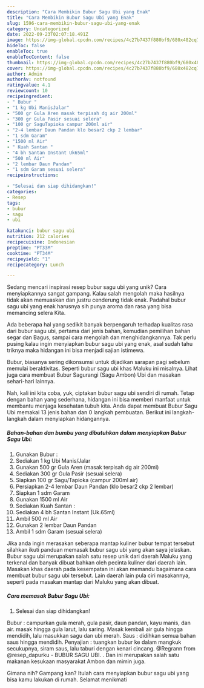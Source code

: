 ```yaml
---
description: "Cara Membikin Bubur Sagu Ubi yang Enak"
title: "Cara Membikin Bubur Sagu Ubi yang Enak"
slug: 1596-cara-membikin-bubur-sagu-ubi-yang-enak
category: Uncategorized
date: 2022-09-23T02:07:18.491Z
image: https://img-global.cpcdn.com/recipes/4c27b7437f880bf9/680x482cq70/bubur-sagu-ubi-foto-resep-utama.jpg
hideToc: false
enableToc: true
enableTocContent: false
thumbnail: https://img-global.cpcdn.com/recipes/4c27b7437f880bf9/680x482cq70/bubur-sagu-ubi-foto-resep-utama.jpg
cover: https://img-global.cpcdn.com/recipes/4c27b7437f880bf9/680x482cq70/bubur-sagu-ubi-foto-resep-utama.jpg
author: Admin
authorAv: notfound
ratingvalue: 4.1
reviewcount: 10
recipeingredient:
- " Bubur "
- "1 kg Ubi ManisJalar"
- "500 gr Gula Aren masak terpisah dg air 200ml"
- "300 gr Gula Pasir sesuai selera"
- "100 gr SaguTapioka campur 200ml air"
- "2-4 lembar Daun Pandan klo besar2 ckp 2 lembar"
- "1 sdm Garam"
- "1500 ml Air"
- " Kuah Santan "
- "4 bh Santan Instant Uk65ml"
- "500 ml Air"
- "2 lembar Daun Pandan"
- "1 sdm Garam sesuai selera"
recipeinstructions:

- "Selesai dan siap dihidangkan!"
categories:
- Resep
tags:
- bubur
- sagu
- ubi

katakunci: bubur sagu ubi 
nutrition: 212 calories
recipecuisine: Indonesian
preptime: "PT33M"
cooktime: "PT34M"
recipeyield: "1"
recipecategory: Lunch

---
```





Sedang mencari inspirasi resep bubur sagu ubi yang unik? Cara menyiapkannya sangat gampang. Kalau salah mengolah maka hasilnya tidak akan memuaskan dan justru cenderung tidak enak. Padahal bubur sagu ubi yang enak harusnya sih punya aroma dan rasa yang bisa memancing selera Kita.





Ada beberapa hal yang sedikit banyak berpengaruh terhadap kualitas rasa dari bubur sagu ubi, pertama dari jenis bahan, kemudian pemilihan bahan segar dan Bagus, sampai cara mengolah dan menghidangkannya. Tak perlu pusing kalau ingin menyiapkan bubur sagu ubi yang enak,      asal sudah tahu triknya maka hidangan ini bisa menjadi sajian istimewa.














Bubur, biasanya sering dikonsumsi untuk dijadikan sarapan pagi sebelum memulai beraktivitas. Seperti bubur sagu ubi khas Maluku ini misalnya. Lihat juga cara membuat Bubur Sagurangi (Sagu Ambon) Ubi dan masakan sehari-hari lainnya.






Nah, kali ini kita coba, yuk, ciptakan bubur sagu ubi sendiri di rumah. Tetap dengan bahan yang sederhana, hidangan ini bisa memberi manfaat untuk membantu menjaga kesehatan tubuh kita. Anda dapat membuat Bubur Sagu Ubi memakai 13 jenis bahan dan 0 langkah pembuatan. Berikut ini langkah-langkah dalam menyiapkan hidangannya.

<!--inarticleads1-->

##### Bahan-bahan dan bumbu yang dibutuhkan dalam menyiapkan Bubur Sagu Ubi:

1. Gunakan  Bubur :
1. Sediakan 1 kg Ubi Manis/Jalar
1. Gunakan 500 gr Gula Aren (masak terpisah dg air 200ml)
1. Sediakan 300 gr Gula Pasir (sesuai selera)
1. Siapkan 100 gr Sagu/Tapioka (campur 200ml air)
1. Persiapkan 2-4 lembar Daun Pandan (klo besar2 ckp 2 lembar)
1. Siapkan 1 sdm Garam
1. Gunakan 1500 ml Air
1. Sediakan  Kuah Santan :
1. Sediakan 4 bh Santan Instant (Uk.65ml)
1. Ambil 500 ml Air
1. Gunakan 2 lembar Daun Pandan
1. Ambil 1 sdm Garam (sesuai selera)


Jika anda ingin merasakan seberapa mantap kuliner bubur tempat tersebut silahkan ikuti panduan memasak bubur sagu ubi yang akan saya jelaskan. Bubur sagu ubi merupakan salah satu resep unik dari daerah Maluku yang terkenal dan banyak dibuat bahkan oleh pecinta kuliner dari daerah lain. Masakan khas daerah pada kesempatan ini akan memandu bagaimana cara membuat bubur sagu ubi tersebut. Lain daerah lain pula ciri masakannya, seperti pada masakan mantap dari Maluku yang akan dibuat. 

<!--inarticleads2-->

##### Cara memasak Bubur Sagu Ubi:


1. Selesai dan siap dihidangkan!

Bubur : campurkan gula merah, gula pasir, daun pandan, kayu manis, dan air. masak hingga gula larut, lalu saring. Masak kembali air gula hingga mendidih, lalu masukkan sagu dan ubi merah. Saus : didihkan semua bahan saus hingga mendidih. Penyajian : tuangkan bubur ke dalam mangkuk secukupnya, siram saus, lalu taburi dengan kenari cincang. @Regrann from @resep_dapurku - BUBUR SAGU UBI. . Dan ini merupakan salah satu makanan kesukaan masyarakat Ambon dan mimin juga. 

Gimana nih? Gampang kan? Itulah cara menyiapkan bubur sagu ubi yang bisa kamu lakukan di rumah. Selamat menikmati
